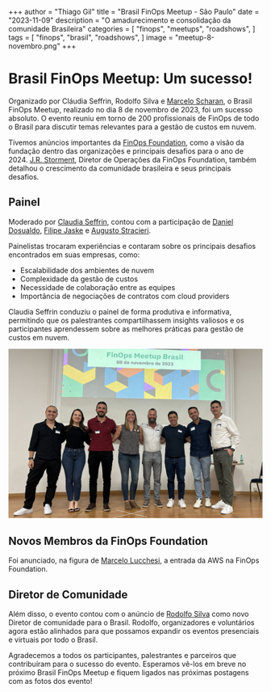 +++
author = "Thiago Gil"
title = "Brasil FinOps Meetup - São Paulo"
date = "2023-11-09"
description = "O amadurecimento e consolidação da comunidade Brasileira"
categories = [
    "finops",
    "meetups",
    "roadshows",
]
tags = [
    "finops",
    "brasil",
    "roadshows",
]
image = "meetup-8-novembro.png"
+++

# Brasil FinOps Meetup: Um sucesso!

Organizado por Cláudia Seffrin, Rodolfo Silva e [Marcelo Scharan](https://www.linkedin.com/in/marceloscharan/), o Brasil FinOps Meetup, realizado no dia 8 de novembro de 2023, foi um sucesso absoluto. O evento reuniu em torno de 200 profissionais de FinOps de todo o Brasil para discutir temas relevantes para a gestão de custos em nuvem.

Tivemos anúncios importantes da [FinOps Foundation](https://www.finops.org/), como a visão da fundação dentro das organizações e principais desafios para o ano de 2024. [J.R. Storment](https://www.linkedin.com/in/jrstorment/), Diretor de Operações da FinOps Foundation, também detalhou o crescimento da comunidade brasileira e seus principais desafios.

## Painel

Moderado por [Claudia Seffrin](https://www.linkedin.com/in/claudiaseffrin/), contou com a participação de [Daniel Dosualdo](https://www.linkedin.com/in/danieldosualdo/), [Filipe Jaske](https://www.linkedin.com/in/filipejaske/) e [Augusto Stracieri](https://www.linkedin.com/in/augusto-stracieri/).

Painelistas trocaram experiências e contaram sobre os principais desafios encontrados em suas empresas, como:

* Escalabilidade dos ambientes de nuvem
* Complexidade da gestão de custos
* Necessidade de colaboração entre as equipes
* Importância de negociações de contratos com cloud providers

Claudia Seffrin conduziu o painel de forma produtiva e informativa, permitindo que os palestrantes compartilhassem insights valiosos e os participantes aprendessem sobre as melhores práticas para gestão de custos em nuvem.

![Painel e Organizadores](painel.png)

## Novos Membros da FinOps Foundation

Foi anunciado, na figura de [Marcelo Lucchesi](https://www.linkedin.com/in/marcelolucchesi/), a entrada da AWS na FinOps Foundation.

## Diretor de Comunidade

Além disso, o evento contou com o anúncio de [Rodolfo Silva](https://www.linkedin.com/in/rodolfo-dos-santos-silva-a3bba592/) como novo Diretor de comunidade para o Brasil. Rodolfo, organizadores e voluntários agora estão alinhados para que possamos expandir os eventos presenciais e virtuais por todo o Brasil.

Agradecemos a todos os participantes, palestrantes e parceiros que contribuíram para o sucesso do evento. Esperamos vê-los em breve no próximo Brasil FinOps Meetup e fiquem ligados nas próximas postagens com as fotos dos evento!



